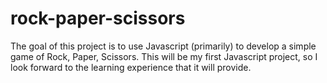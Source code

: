 # rock-paper-scissors
The goal of this project is to use Javascript (primarily) to develop a simple game of Rock, Paper, Scissors. This will be my first Javascript project, so I look forward to the learning experience that it will provide.